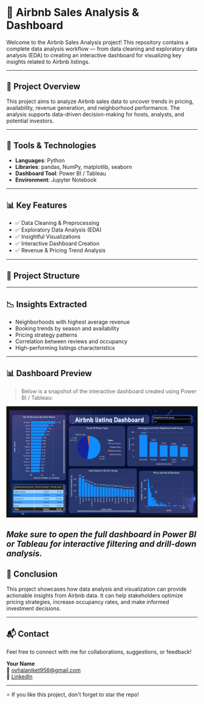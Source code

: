 # 🏡 Airbnb Sales Analysis & Dashboard

Welcome to the Airbnb Sales Analysis project! This repository contains a complete data analysis workflow — from data cleaning and exploratory data analysis (EDA) to creating an interactive dashboard for visualizing key insights related to Airbnb listings.

---

## 📌 Project Overview

This project aims to analyze Airbnb sales data to uncover trends in pricing, availability, revenue generation, and neighborhood performance. The analysis supports data-driven decision-making for hosts, analysts, and potential investors.

---

## 🔧 Tools & Technologies

- **Languages**: Python
- **Libraries**: pandas, NumPy, matplotlib, seaborn
- **Dashboard Tool**: Power BI / Tableau
- **Environment**: Jupyter Notebook

---

## 📊 Key Features

- ✅ Data Cleaning & Preprocessing  
- ✅ Exploratory Data Analysis (EDA)  
- ✅ Insightful Visualizations  
- ✅ Interactive Dashboard Creation  
- ✅ Revenue & Pricing Trend Analysis  

---

## 📁 Project Structure


---

## 📉 Insights Extracted

- Neighborhoods with highest average revenue
- Booking trends by season and availability
- Pricing strategy patterns
- Correlation between reviews and occupancy
- High-performing listings characteristics

---

## 📊 Dashboard Preview

> Below is a snapshot of the interactive dashboard created using Power BI / Tableau:

![Dashboard Preview](https://github.com/AniketOvhal18/Airbnb-Sales-Analysis/blob/main/Screenshot%202025-04-09%20192215.png)

*Make sure to open the full dashboard in Power BI or Tableau for interactive filtering and drill-down analysis.*
---

## 🚀 Conclusion

This project showcases how data analysis and visualization can provide actionable insights from Airbnb data. It can help stakeholders optimize pricing strategies, increase occupancy rates, and make informed investment decisions.

---

## 📬 Contact

Feel free to connect with me for collaborations, suggestions, or feedback!

**Your Name**  
📧 ovhalaniket956@gmail.com  
🔗 [LinkedIn](https://www.linkedin.com/in/aniket-ovhal-8253b3261/) 

---

⭐️ If you like this project, don't forget to star the repo!
